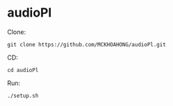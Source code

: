 # audioPl
Clone:
```
git clone https://github.com/MCKHOAHONG/audioPl.git
```
CD:
```
cd audioPl
```
Run:
```
./setup.sh
```

